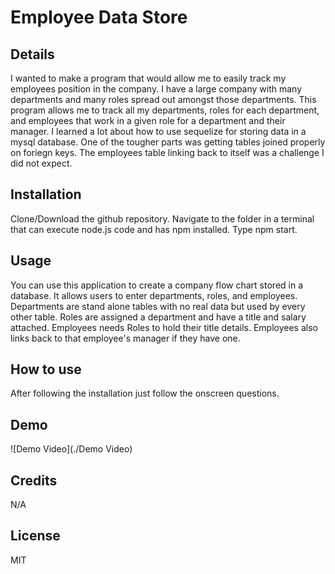 # Employee Data Store

## Details
I wanted to make a program that would allow me to easily track my employees position in the company. I have a large company with many departments and many roles spread out amongst those departments. This program allows me to track all my departments, roles for each department, and employees that work in a given role for a department and their manager. I learned a lot about how to use sequelize for storing data in a mysql database. One of the tougher parts was getting tables joined properly on foriegn keys. The employees table linking back to itself was a challenge I did not expect.

## Installation
Clone/Download the github repository. Navigate to the folder in a terminal that can execute node.js code and has npm installed. Type npm start.

## Usage
You can use this application to create a company flow chart stored in a database. It allows users to enter departments, roles, and employees. Departments are stand alone tables with no real data but used by every other table. Roles are assigned a department and have a title and salary attached. Employees needs Roles to hold their title details. Employees also links back to that employee's manager if they have one.

## How to use
After following the installation just follow the onscreen questions.

## Demo
![Demo Video](./Demo Video)

## Credits
N/A

## License
MIT